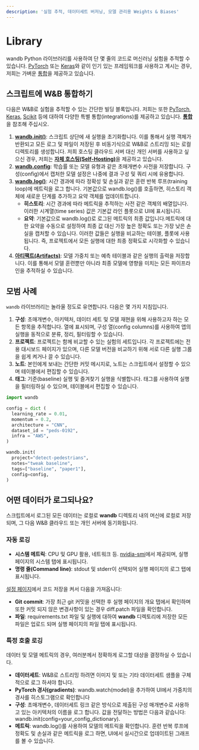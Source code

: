 ```yaml
---
description: '실험 추적, 데이터세트 버저닝, 모델 관리용 Weights & Biases'
---
```


# Library

wandb Python 라이브러리를 사용하여 단 몇 줄의 코드로 머신러닝 실험을 추적할 수 있습니다. [PyTorch](file:////integrations/pytorch) 또는 [Keras](file:////integrations/keras)와 같이 인기 있는 프레임워크를 사용하고 계시는 경우, 저희는 가벼운 [통합](file:////integrations)을 제공하고 있습니다.

##  **스크립트에 W&B 통합하기**

 다음은 W&B로 실험을 추적할 수 있는 간단한 빌딩 블록입니다. 저희는 또한 [PyTorch](https://docs.wandb.com/integrations/pytorch), [Keras](https://docs.wandb.com/integrations/keras), [Scikit](https://docs.wandb.com/integrations/scikit) 등에 대하여 다양한 특별 통합\(integrations\)를 제공하고 있습니다. [**통합**](https://docs.wandb.com/integrations)을 참조해 주십시오.

1. [**wandb.init\(\)**](https://docs.wandb.com/library/init): 스크립트 상단에 새 실행을 초기화합니다. 이를 통해서 실행 객체가 반환되고 모든 로그 및 파일이 저장된 후 비동기식으로 W&B로 스트리밍 되는 로컬 디렉토리를 생성합니다. 저희 호스팅 클라우드 서버 대신 개인 서버를 사용하고 싶으신 경우, 저희는 [**자체 호스팅\(Self-Hosting\)**](https://docs.wandb.com/self-hosted)을 제공하고 있습니다.
2.  [**wandb.config**](https://docs.wandb.com/library/config): 학습률 또는 모델 유형과 같은 초매개변수 사전을 저장합니다. 구성\(config\)에서 캡처한 모델 설정은 나중에 결과 구성 및 쿼리 시에 유용합니다.
3. [**wandb.log\(\)**](https://docs.wandb.com/library/log): 시간 경과에 따라 정확성 및 손실과 같은 훈련 반복 루프\(training loop\)에 메트릭을 로그 합니다. 기본값으로 wandb.log\(\)를 호출하면, 히스토리 객체에 새로운 단계를 추가하고 요약 객체를 업데이트합니다.
   * **히스토리**: 시간 경과에 따라 메트릭을 추적하는 사전 같은 객체의 배열입니다. 이러한 시계열\(time series\) 값은 기본값 라인 플롯으로 UI에 표시됩니다.
   * **요약**: 기본값으로 wandb.log\(\)로 로그된 메트릭의 최종 값입니다.메트릭에 대한 요약을 수동으로 설정하여 최종 값 대신 가장 높은 정확도 또는 가장 낮은 손실을 캡처할 수 있습니다. 이러한 값들은 실행을 비교하는 테이블, 플롯에 사용됩니다. 즉, 프로젝트에서 모든 실행에 대한 최종 정확도로 시각화할 수 있습니다.
4.  [**아티팩트\(Artifacts\)**](https://docs.wandb.com/artifacts): 모델 가중치 또는 예측 테이블과 같은 실행의 출력을 저장합니다. 이를 통해서 모델 훈련뿐만 아니라 최종 모델에 영향을 미치는 모든 파이프라인을 추적하실 수 있습니다.

## **모범 사례**

`wandb` 라이브러리는 놀라울 정도로 유연합니다. 다음은 몇 가지 지침입니다.

1.  **구성**: 초매개변수, 아키텍처, 데이터 세트 및 모델 재현을 위해 사용하고자 하는 모든 항목을 추적합니다. 열에 표시되며, 구성 열\(config columns\)를 사용하여 앱의 실행을 동적으로 분류, 정리, 필터링할 수 있습니다.
2.  **프로젝트**: 프로젝트는 함께 비교할 수 있는 실험의 세트입니다. 각 프로젝트에는 전용 대시보드 페이지가 있으며, 다른 모델 버전을 비교하기 위해 서로 다른 실행 그룹을 쉽게 켜거나 끌 수 있습니다.
3.  **노트**: 본인에게 보내는 간단한 커밋 메시지로, 노트는 스크립트에서 설정할 수 있으며 테이블에서 편집할 수 있습니다.
4.  **태그**: 기준\(baseline\) 실행 및 즐겨찾기 실행을 식별합니다. 태그를 사용하여 실행을 필터링하실 수 있으며, 테이블에서 편집할 수 있습니다.

```python
import wandb

config = dict (
  learning_rate = 0.01,
  momentum = 0.2,
  architecture = "CNN",
  dataset_id = "peds-0192",
  infra = "AWS",
)

wandb.init(
  project="detect-pedestrians",
  notes="tweak baseline",
  tags=["baseline", "paper1"],
  config=config,
)
```

##  **어떤 데이터가 로그되나요?**

 스크립트에서 로그된 모든 데이터는 로컬로 **wandb** 디렉토리 내의 머신에 로컬로 저장되며, 그  다음 W&B 클라우드 또는 개인 서버에 동기화됩니다.

### **자동 로깅**

* **시스템 메트릭**: CPU 및 GPU 활용, 네트워크 등. [nvidia-smi](https://developer.nvidia.com/nvidia-system-management-interface)에서 제공되며, 실행 페이지의 시스템 탭에 표시됩니다.
* **명령 줄\(Command line\)**: stdout 및 stderr이 선택되어 실행 페이지의 로그 탭에 표시됩니다.

 [설정 페이지](https://wandb.ai/settings)에서 코드 저장을 켜서 다음을 가져옵니다:

* **Git commit**: 가장 최근 git 커밋을 선택한 후 실행 페이지의 개요 탭에서 확인하며 또한 커밋 되지 않은 변경사항이 있는 경우 diff.patch 파일을 확인합니다.
* **파일**: requirements.txt 파일 및 실행에 대하여 **wandb** 디렉토리에 저장한 모든 파일은 업로드 되며 실행 페이지의 파일 탭에 표시됩니다.

###  **특정 호출 로깅**

데이터 및 모델 메트릭의 경우, 여러분께서 정확하게 로그할 대상을 결정하실 수 있습니다.

* **데이터세트**: W&B로 스트리밍 하려면 이미지 및 또는 기타 데이터세트 샘플을 구체적으로 로그 하셔야 합니다.
* **PyTorch 경사\(gradients\)**: wandb.watch\(model\)을 추가하여 UI에서 가중치의 경사를 히스토그램으로 확인합니다
* **구성**: 초매개변수, 데이터세트 링크 같은 방식으로 제출된 구성 매개변수로 사용하고 있는 아키텍처의 이름을 로그 합니다. 값을 전달하는 방법은 다음과 같습니다: wandb.init\(config=your\_config\_dictionary\).
* **메트릭**: wandb.log\(\)를 사용하여 모델의 메트릭을 확인합니다. 훈련 반복 루프에 정확도 및 손실과 같은 메트릭을 로그 하면, UI에서 실시간으로 업데이트된 그래프를 볼 수 있습니다.

